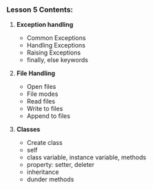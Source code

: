 ### Lesson 5 Contents:

1. **Exception handling**
    * Common Exceptions
    * Handling Exceptions
    * Raising Exceptions
    * finally, else keywords

2. **File Handling**
    * Open files
    * File modes
    * Read files
    * Write to files
    * Append to files

3. **Classes**
    * Create class
    * self
    * class variable, instance variable, methods
    * property: setter, deleter
    * inheritance
    * dunder methods
